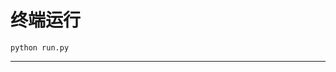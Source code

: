 # 终端运行

```shell
python run.py
```
***************************************************************************************************************************************************************************************************************************************************************************************************************************************************************************************************************